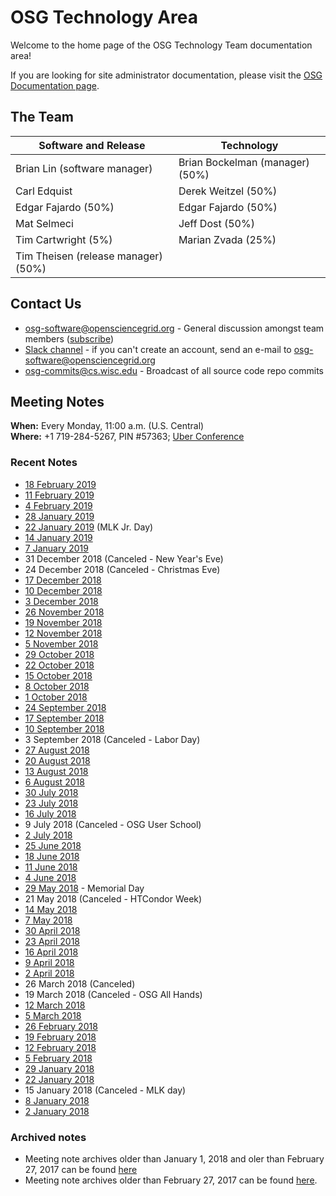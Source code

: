 OSG Technology Area
===================

Welcome to the home page of the OSG Technology Team documentation area!

If you are looking for site administrator documentation, please visit the [OSG Documentation page](https://www.opensciencegrid.org/docs/).

The Team
--------

| Software and Release | Technology |
| ----------------- | -- |
| Brian Lin (software manager) | Brian Bockelman (manager) (50%) |
| Carl Edquist | Derek Weitzel (50%) |
| Edgar Fajardo (50%)| Edgar Fajardo (50%) |
| Mat Selmeci | Jeff Dost (50%) |
| Tim Cartwright (5%) | Marian Zvada (25%) |
| Tim Theisen (release manager) (50%) | |

Contact Us
----------

-  [osg-software@opensciencegrid.org](mailto:osg-software@opensciencegrid.org) - General discussion amongst team members
   ([subscribe](https://listserv.fnal.gov/scripts/wa.exe?A0=osg-software))
-  [Slack channel](https://opensciencegrid.slack.com/messages/osg-software) - if you can't create an account, send an e-mail to [osg-software@opensciencegrid.org](mailto:osg-software@opensciencegrid.org)
-  [osg-commits@cs.wisc.edu](mailto:osg-commits@cs.wisc.edu) - Broadcast of all source code repo commits

Meeting Notes
-------------

**When:** Every Monday, 11:00 a.m. (U.S. Central)    
**Where:** +1 719-284-5267, PIN #57363; [Uber Conference](https://www.uberconference.com/osgblin)

### Recent Notes ###

  * [18 February 2019](/meetings/2019/TechArea20190218)
  * [11 February 2019](/meetings/2019/TechArea20190211)
  * [4 February 2019](/meetings/2019/TechArea20190204)
  * [28 January 2019](/meetings/2019/TechArea20190128)
  * [22 January 2019](/meetings/2019/TechArea20190122) (MLK Jr. Day)
  * [14 January 2019](/meetings/2019/TechArea20190114)
  * [7 January 2019](/meetings/2019/TechArea20190107)
  * 31 December 2018 (Canceled - New Year's Eve)
  * 24 December 2018 (Canceled - Christmas Eve)
  * [17 December 2018](/meetings/2018/TechArea20181217)
  * [10 December 2018](/meetings/2018/TechArea20181210)
  * [3 December 2018](/meetings/2018/TechArea20181203)
  * [26 November 2018](/meetings/2018/TechArea20181126)
  * [19 November 2018](/meetings/2018/TechArea20181119)
  * [12 November 2018](/meetings/2018/TechArea20181112)
  * [5 November 2018](/meetings/2018/TechArea20181105)
  * [29 October 2018](/meetings/2018/TechArea20181029)
  * [22 October 2018](/meetings/2018/TechArea20181022)
  * [15 October 2018](/meetings/2018/TechArea20181015)
  * [8 October 2018](/meetings/2018/TechArea20181008)
  * [1 October 2018](/meetings/2018/TechArea20181001)
  * [24 September 2018](/meetings/2018/TechArea20180924)
  * [17 September 2018](/meetings/2018/TechArea20180917)
  * [10 September 2018](/meetings/2018/TechArea20180910)
  * 3 September 2018 (Canceled - Labor Day)
  * [27 August 2018](meetings/2018/TechArea20180827)
  * [20 August 2018](meetings/2018/TechArea20180820)
  * [13 August 2018](meetings/2018/TechArea20180813)
  * [6 August 2018](meetings/2018/TechArea20180806)
  * [30 July 2018](meetings/2018/TechArea20180730)
  * [23 July 2018](meetings/2018/TechArea20180723)
  * [16 July 2018](meetings/2018/TechArea20180716)
  * 9 July 2018 (Canceled - OSG User School)
  * [2 July 2018](meetings/2018/TechArea20180702)
  * [25 June 2018](meetings/2018/TechArea20180625)
  * [18 June 2018](meetings/2018/TechArea20180618)
  * [11 June 2018](meetings/2018/TechArea20180611)
  * [4 June 2018](meetings/2018/TechArea20180604)
  * [29 May 2018](meetings/2018/TechArea20180529) - Memorial Day
  * 21 May 2018 (Canceled - HTCondor Week)
  * [14 May 2018](meetings/2018/TechArea20180514)
  * [7 May 2018](meetings/2018/TechArea20180507)
  * [30 April 2018](meetings/2018/TechArea20180430)
  * [23 April 2018](meetings/2018/TechArea20180423)
  * [16 April 2018](meetings/2018/TechArea20180416)
  * [9 April 2018](meetings/2018/TechArea20180409)
  * [2 April 2018](meetings/2018/TechArea20180402)
  * 26 March 2018 (Canceled)
  * 19 March 2018 (Canceled - OSG All Hands)
  * [12 March 2018](meetings/2018/TechArea20180312)
  * [5 March 2018](meetings/2018/TechArea20180305)
  * [26 February 2018](meetings/2018/TechArea20180226)
  * [19 February 2018](meetings/2018/TechArea20180219)
  * [12 February 2018](meetings/2018/TechArea20180212)
  * [5 February 2018](meetings/2018/TechArea20180205)
  * [29 January 2018](meetings/2018/TechArea20180129)
  * [22 January 2018](meetings/2018/TechArea20180122)
  * 15 January 2018 (Canceled - MLK day)
  * [8 January 2018](meetings/2018/TechArea20180108)
  * [2 January 2018](meetings/2018/TechArea20180102)

### Archived notes ###

- Meeting note archives older than January 1, 2018 and oler than February 27, 2017 can be found
  [here](https://github.com/opensciencegrid/technology/tree/master/docs/meetings/2017)
- Meeting note archives older than February 27, 2017 can be found
  [here](https://github.com/opensciencegrid/technology/tree/master/docs/meetings).
